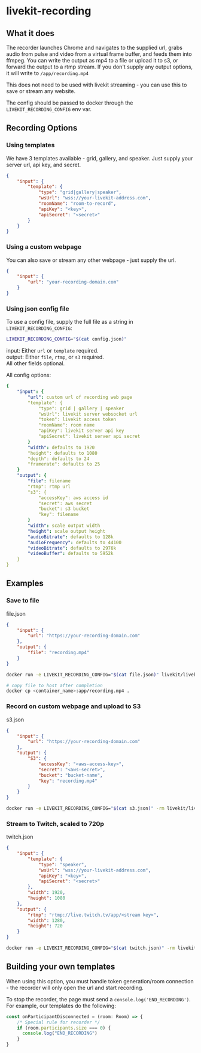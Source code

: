 # livekit-recording

## What it does

The recorder launches Chrome and navigates to the supplied url, grabs audio from pulse and video from a virtual frame
buffer, and feeds them into ffmpeg. You can write the output as mp4 to a file or upload it to s3, or forward the
output to a rtmp stream. If you don't supply any output options, it will write to `/app/recording.mp4`

This does not need to be used with livekit streaming - you can use this to save or stream any website.

The config should be passed to docker through the `LIVEKIT_RECORDING_CONFIG` env var.

## Recording Options

### Using templates

We have 3 templates available - grid, gallery, and speaker. Just supply your server url, api key, and secret.

```json
{   
    "input": {
        "template": {
            "type": "grid|gallery|speaker",
            "wsUrl": "wss://your-livekit-address.com",
            "roomName": "room-to-record",
            "apiKey": "<key>",
            "apiSecret": "<secret>"
        }
    }
}
```

### Using a custom webpage

You can also save or stream any other webpage - just supply the url.
```json
{   
    "input": {
        "url": "your-recording-domain.com"
    }
}
```

### Using json config file

To use a config file, supply the full file as a string in `LIVEKIT_RECORDING_CONFIG`:
```bash
LIVEKIT_RECORDING_CONFIG="$(cat config.json)"
```
input: Either `url` or `template` required.  
output: Either `file`, `rtmp`, or `s3` required.  
All other fields optional.

All config options:
```yaml
{   
    "input": {
        "url": custom url of recording web page
        "template": {
            "type": grid | gallery | speaker
            "wsUrl": livekit server websocket url
            "token": livekit access token
            "roomName": room name
            "apiKey": livekit server api key
            "apiSecret": livekit server api secret
        }
        "width": defaults to 1920
        "height": defaults to 1080
        "depth": defaults to 24
        "framerate": defaults to 25
    }
    "output": {
        "file": filename
        "rtmp": rtmp url
        "s3": {
            "accessKey": aws access id
            "secret": aws secret
            "bucket": s3 bucket
            "key": filename
        }
        "width": scale output width
        "height": scale output height
        "audioBitrate": defaults to 128k
        "audioFrequency": defaults to 44100
        "videoBitrate": defaults to 2976k
        "videoBuffer": defaults to 5952k
    }
}
```

## Examples

### Save to file

file.json
```json
{
    "input": {
        "url": "https://your-recording-domain.com"
    },
    "output": {
        "file": "recording.mp4"
    }
}
```

```bash
docker run -e LIVEKIT_RECORDING_CONFIG="$(cat file.json)" livekit/livekit-recorder

# copy file to host after completion
docker cp <container_name>:app/recording.mp4 .
```

### Record on custom webpage and upload to S3

s3.json
```json
{
    "input": {
        "url": "https://your-recording-domain.com"
    },
    "output": {
        "S3": {
            "accessKey": "<aws-access-key>",
            "secret": "<aws-secret>",
            "bucket": "bucket-name",
            "key": "recording.mp4"
        }
    }
}
```

```bash
docker run -e LIVEKIT_RECORDING_CONFIG="$(cat s3.json)" -rm livekit/livekit-recorder
```

### Stream to Twitch, scaled to 720p

twitch.json
```json
{
    "input": {
        "template": {
            "type": "speaker",
            "wsUrl": "wss://your-livekit-address.com",
            "apiKey": "<key>",
            "apiSecret": "<secret>"
        },
        "width": 1920,
        "height": 1080
    },
    "output": {
        "rtmp": "rtmp://live.twitch.tv/app/<stream key>",
        "width": 1280,
        "height": 720
    }
}
```

```bash
docker run -e LIVEKIT_RECORDING_CONFIG="$(cat twitch.json)" -rm livekit-recorder
```

## Building your own templates

When using this option, you must handle token generation/room connection - the recorder will only open the url and start recording.

To stop the recorder, the page must send a `console.log('END_RECORDING')`.  
For example, our templates do the following:
```js  
const onParticipantDisconnected = (room: Room) => {
    /* Special rule for recorder */
    if (room.participants.size === 0) {
      console.log("END_RECORDING")
    }
}
```
